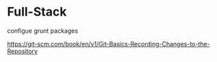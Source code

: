# Full-Stack

configue grunt packages

https://git-scm.com/book/en/v1/Git-Basics-Recording-Changes-to-the-Repository
